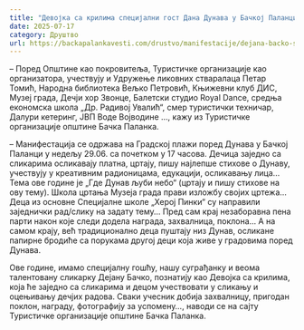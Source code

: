 ```yaml
---
title: "Девојка са крилима специјални гост Дана Дунава у Бачкој Паланци"
date: 2025-07-17
category: Друштво
url: https://backapalankavesti.com/drustvo/manifestacije/dejana-backo-specijalni-gost-dana-dunava-u-backoj-palanci/
---
```


– Поред Општине као покровитеља, Туристичке организације као организатора, учествују и Удружење ликовних стваралаца Петар Томић, Народна библиотека Вељко Петровић, Књижевни клуб ДИС, Музеј града, Дечји хор Звонце, Балетски студио Royal Dance, средња економскa школа „Др. Радивој Увалић“, смер туристички техничар, Далури кетеринг, ЈВП Воде Војводине …, кажу из Туристичке организације општине Бачка Паланка.

– Манифестација се одржава на Градској плажи поред Дунава у Бачкој Паланци у недељу 29.06. са почетком у 17 часова. Дечица заједно са сликарима осликавају платна, цртају, пишу најлепше стихове о Дунаву, учествују у креативним радионицама, едукацији, осликавању лица… Тема ове године је „Где Дунав љуби небо“ (цртају и пишу стихове на ову тему). Школа цртања Музеја града прави изложбу својих цртежа… Деца из основне Специјалне школе „Херој Пинки“ су направили заједнички рад/слику на задату тему… Пред сам крај незаборавна пена парти након које следи додела награда, захвалница, поклона… А на самом крају, већ традиционално деца пуштају низ Дунав, осликане папирне бродиће са порукама другој деци која живе у градовима поред Дунава.

Ове године, имамо специјалну гошћу, нашу суграђанку и веома талентовану сликарку Дејану Бачко, познатију као Девојка са крилима, која ће заједно са сликарима и децом учествовати у сликању и оцењивању дечјих радова. Сваки учесник добија захвалницу, пригодан поклон, награду, фотографију за успомену…, наводи се на сајту Туристичке организације општине Бачка Паланка.
